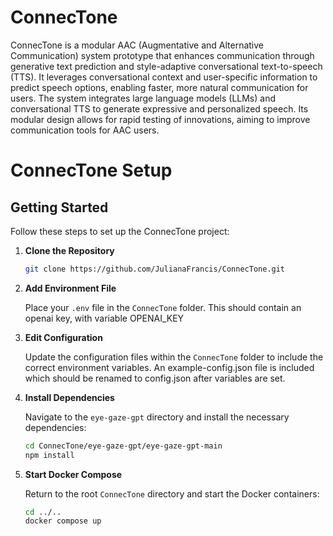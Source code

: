 # ConnecTone

ConnecTone is a modular AAC (Augmentative and Alternative Communication) system prototype that enhances communication through generative text prediction and style-adaptive conversational text-to-speech (TTS). It leverages conversational context and user-specific information to predict speech options, enabling faster, more natural communication for users. The system integrates large language models (LLMs) and conversational TTS to generate expressive and personalized speech. Its modular design allows for rapid testing of innovations, aiming to improve communication tools for AAC users.


# ConnecTone Setup

## Getting Started

Follow these steps to set up the ConnecTone project:

1. **Clone the Repository**

   ```bash
   git clone https://github.com/JulianaFrancis/ConnecTone.git
   ```

2. **Add Environment File**

   Place your `.env` file in the `ConnecTone` folder.
   This should contain an openai key, with variable OPENAI_KEY

4. **Edit Configuration**

   Update the configuration files within the `ConnecTone` folder to include the correct environment variables.
   An example-config.json file is included which should be renamed to config.json after variables are set.

6. **Install Dependencies**

   Navigate to the `eye-gaze-gpt` directory and install the necessary dependencies:

   ```bash
   cd ConnecTone/eye-gaze-gpt/eye-gaze-gpt-main
   npm install
   ```

7. **Start Docker Compose**

   Return to the root `ConnecTone` directory and start the Docker containers:

   ```bash
   cd ../..
   docker compose up
   ```

